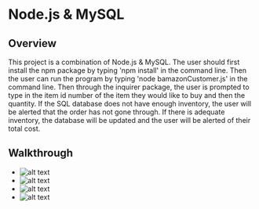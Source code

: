 # Node.js & MySQL

## Overview

This project is a combination of Node.js & MySQL. The user should first install the npm package by typing 'npm install' in the command line. Then the user can run the program by typing 'node bamazonCustomer.js' in the command line. Then through the inquirer package, the user is prompted to type in the item id number of the item they would like to buy and then the quantity. If the SQL database does not have enough inventory, the user will be alerted that the order has not gone through. If there is adequate inventory, the database will be updated and the user will be alerted of their total cost.

## Walkthrough

* ![alt text](img/walkthrough1.png)
* ![alt text](img/walkthrough2.png)
* ![alt text](img/walkthrough3.png)
* ![alt text](img/walkthrough4.png)
